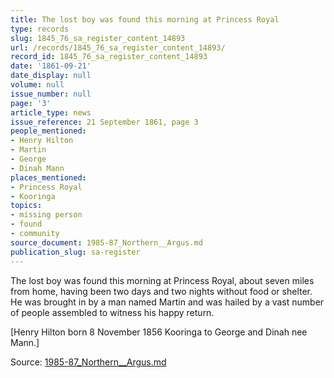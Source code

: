 ```yaml
---
title: The lost boy was found this morning at Princess Royal
type: records
slug: 1845_76_sa_register_content_14893
url: /records/1845_76_sa_register_content_14893/
record_id: 1845_76_sa_register_content_14893
date: '1861-09-21'
date_display: null
volume: null
issue_number: null
page: '3'
article_type: news
issue_reference: 21 September 1861, page 3
people_mentioned:
- Henry Hilton
- Martin
- George
- Dinah Mann
places_mentioned:
- Princess Royal
- Kooringa
topics:
- missing person
- found
- community
source_document: 1985-87_Northern__Argus.md
publication_slug: sa-register
---
```


The lost boy was found this morning at Princess Royal, about seven miles from home, having been two days and two nights without food or shelter.  He was brought in by a man named Martin and was hailed by a vast number of people assembled to witness his happy return.

[Henry Hilton born 8 November 1856 Kooringa to George and Dinah nee Mann.]

Source: [1985-87_Northern__Argus.md](/downloads/markdown/1985-87_Northern__Argus.md)
